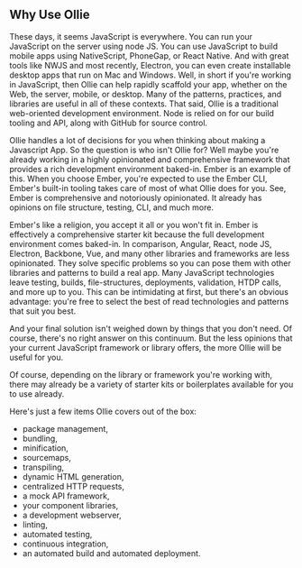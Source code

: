 ## Why Use Ollie

These days, it seems JavaScript is everywhere. You can run your JavaScript on the server using node JS. You can use
JavaScript to build mobile apps using NativeScript, PhoneGap, or React Native. And with great tools like NWJS and most
recently, Electron, you can even create installable desktop apps that run on Mac and Windows. Well, in short if you're
working in JavaScript, then Ollie can help rapidly scaffold your app, whether on the Web, the server, mobile, or
desktop. Many of the patterns, practices, and libraries are useful in all of these contexts. That said, Ollie is a
traditional web-oriented development environment. Node is relied on for our build tooling and API, along with GitHub
for source control.

Ollie handles a lot of decisions for you when thinking about making a Javascript App. So the question is who isn't
Ollie for?
Well maybe you're already working in a highly opinionated and comprehensive framework that provides a rich development
environment baked-in. Ember is an example of this. When you choose Ember, you're expected to use the Ember CLI, Ember's built-in tooling takes care of
most of what Ollie does for you. See, Ember is comprehensive and notoriously opinionated. It already has opinions on file structure, testing, CLI,
and much more.

Ember's like a religion, you accept it all or you won't fit in. Ember is effectively a comprehensive starter kit
because the full development environment comes baked-in. In comparison, Angular, React, node JS, Electron, Backbone, Vue, and many other libraries and frameworks are less opinionated. They
solve specific problems so you can pose them with other libraries and patterns to build a real app. Many JavaScript technologies leave testing, builds, file-structures,
deployments, validation, HTDP calls, and more up to you.
This can be intimidating at first, but there's an obvious advantage: you're free to select the best of read
technologies and patterns that suit you best.

And your final solution isn't weighed down by things that you don't need. Of course, there's no right answer on this
continuum. But the less opinions that your current JavaScript framework or
library offers, the more Ollie will be useful for you.

Of course, depending on the library or framework you're working with, there may already be a variety of starter kits or
boilerplates available for you to use already.

Here's just a few items Ollie covers out of the box:

- package management,
- bundling,
- minification,
- sourcemaps,
- transpiling,
- dynamic HTML generation,
- centralized HTTP requests,
- a mock API framework,
- your component libraries,
- a development webserver,
- linting,
- automated testing,
- continuous integration,
- an automated build and automated deployment.
